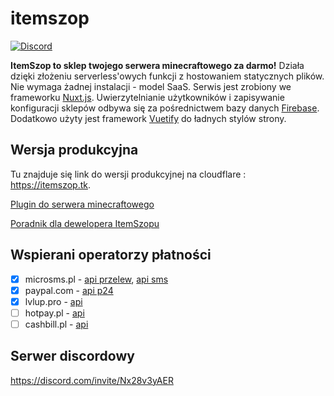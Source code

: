 # itemszop

[![Discord](https://img.shields.io/badge/discord-%237289DA.svg?style=for-the-badge&logo=discord&logoColor=white)](https://discord.com/invite/Nx28v3yAER)

**ItemSzop to sklep twojego serwera minecraftowego za darmo!** Działa dzięki złożeniu serverless'owych funkcji z hostowaniem statycznych plików. Nie wymaga żadnej instalacji - model SaaS. Serwis jest zrobiony we frameworku [Nuxt.js](https://nuxtjs.org/). Uwierzytelnianie użytkowników i zapisywanie konfiguracji sklepów odbywa się za pośrednictwem bazy danych [Firebase](https://firebase.google.com/). Dodatkowo użyty jest framework [Vuetify](https://vuetifyjs.com/) do ładnych stylów strony.

## Wersja produkcyjna

Tu znajduje się link do wersji produkcyjnej na cloudflare : https://itemszop.tk.

[Plugin do serwera minecraftowego](https://github.com/michaljaz/itemszop-plugin)

[Poradnik dla dewelopera ItemSzopu](https://github.com/michaljaz/itemszop/blob/master/docs/DEVELOPMENT.md)

## Wspierani operatorzy płatności

- [x] microsms.pl - [api przelew](https://microsms.pl/documents/przelewy_online.pdf), [api sms](https://microsms.pl/kernel/Mails/files/dokumentacja_techniczna_mirosms.pdf)
- [X] paypal.com - [api p24](https://developer.paypal.com/docs/checkout/apm/przelewy24/)
- [x] lvlup.pro - [api](https://api.lvlup.pro/v4/redoc)
- [ ] hotpay.pl - [api](https://hotpay.pl/dokumentacja-api/)
- [ ] cashbill.pl - [api](https://www.cashbill.pl/pobierz/api/)

## Serwer discordowy

https://discord.com/invite/Nx28v3yAER
